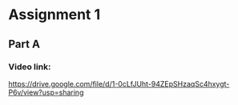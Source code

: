# Assignment 1

## Part A
### Video link:
https://drive.google.com/file/d/1-0cLfJUht-94ZEpSHzaqSc4hxygt-P6v/view?usp=sharing
